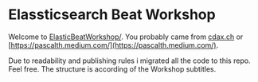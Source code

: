 # Elassticsearch Beat Workshop


Welcome to [ElasticBeatWorkshop/](https://https://github.com/PascalThalmann/ElasticBeatWorkshop). You probably came from [cdax.ch](https://cdax.ch/tag/elasticsearch-beat-workshop/) or [https://pascalth.medium.com/](https://pascalth.medium.com/). 

Due to readability and publishing rules i migrated all the code to this repo. Feel free. The structure is according of the Workshop subtitles.
